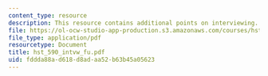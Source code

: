```yaml
---
content_type: resource
description: This resource contains additional points on interviewing.
file: https://ol-ocw-studio-app-production.s3.amazonaws.com/courses/hst-590-biomedical-engineering-seminar-series-developing-professional-skills-fall-2006/fddda88ad618d8adaa52b63b45a05623_hst_590_intvw_fu.pdf
file_type: application/pdf
resourcetype: Document
title: hst_590_intvw_fu.pdf
uid: fddda88a-d618-d8ad-aa52-b63b45a05623
---
```

